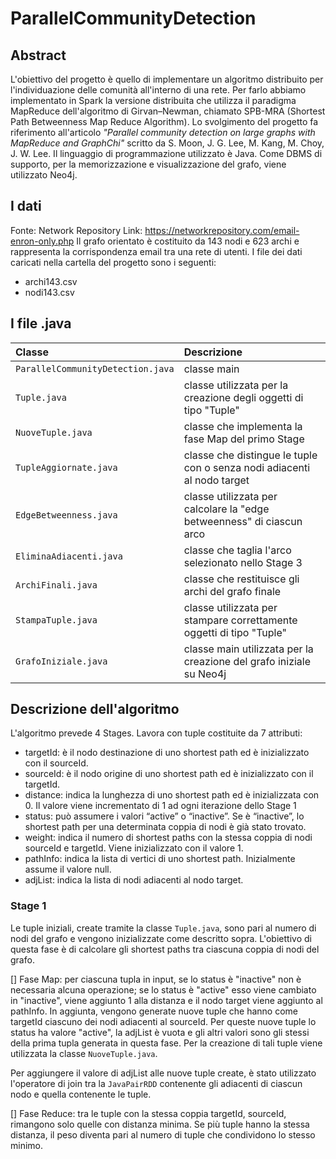 # ParallelCommunityDetection


## Abstract

L'obiettivo del progetto è quello di implementare un algoritmo distribuito per l'individuazione delle comunità all'interno di una rete. 
Per farlo abbiamo implementato in Spark la versione distribuita che utilizza il paradigma MapReduce dell'algoritmo di Girvan–Newman, chiamato SPB-MRA (Shortest Path Betweenness Map Reduce Algorithm). Lo svolgimento del progetto fa riferimento all'articolo *"Parallel community detection on large graphs with MapReduce and GraphChi"* scritto da S. Moon, J. G. Lee, M. Kang, M. Choy, J. W. Lee.
Il linguaggio di programmazione utilizzato è Java. Come DBMS di supporto, per la memorizzazione e visualizzazione del grafo, viene utilizzato Neo4j.


## I dati

Fonte: Network Repository
Link: https://networkrepository.com/email-enron-only.php
Il grafo orientato è costituito da 143 nodi e 623 archi e rappresenta la corrispondenza email tra una rete di utenti.
I file dei dati caricati nella cartella del progetto sono i seguenti:
- archi143.csv
- nodi143.csv


## I file .java

| Classe        | Descrizione           |
|:---------- |:------------- |
| `ParallelCommunityDetection.java` | classe main |
| `Tuple.java` | classe utilizzata per la creazione degli oggetti di tipo "Tuple" |
| `NuoveTuple.java` | classe che implementa la fase Map del primo Stage |
| `TupleAggiornate.java` | classe che distingue le tuple con o senza nodi adiacenti al nodo target |
| `EdgeBetweenness.java` | classe utilizzata per calcolare la "edge betweenness" di ciascun arco |
| `EliminaAdiacenti.java` | classe che taglia l'arco selezionato nello Stage 3 |
| `ArchiFinali.java` | classe che restituisce gli archi del grafo finale |
| `StampaTuple.java` | classe utilizzata per stampare correttamente oggetti di tipo "Tuple" |
| `GrafoIniziale.java` | classe main utilizzata per la creazione del grafo iniziale su Neo4j |


## Descrizione dell'algoritmo

L'algoritmo prevede 4 Stages. 
Lavora con tuple costituite da 7 attributi:
- targetId: è il nodo destinazione di uno shortest path ed è inizializzato con il sourceId.
- sourceId: è il nodo origine di uno shortest path ed è inizializzato con il targetId.
- distance: indica la lunghezza di uno shortest path ed è inizializzata con 0. Il valore viene incrementato di 1 ad ogni iterazione dello Stage 1
- status: può assumere i valori “active” o “inactive”. Se è “inactive”, lo shortest path per una determinata coppia di nodi è già stato trovato.
- weight: indica il numero di shortest paths con la stessa coppia di nodi sourceId e targetId. Viene inizializzato con il valore 1.
- pathInfo: indica la lista di vertici di uno shortest path. Inizialmente assume il valore null.
- adjList: indica la lista di nodi adiacenti al nodo target.


### Stage 1

Le tuple iniziali, create tramite la classe `Tuple.java`, sono pari al numero di nodi del grafo e vengono inizializzate come descritto sopra.
L'obiettivo di questa fase è di calcolare gli shortest paths tra ciascuna coppia di nodi del grafo.

[] Fase Map: per ciascuna tupla in input, se lo status è "inactive" non è necessaria alcuna operazione; se lo status è "active" esso viene cambiato in "inactive", viene aggiunto 1 alla distanza e il nodo target viene aggiunto al pathInfo. 
In aggiunta, vengono generate nuove tuple che hanno come targetId ciascuno dei nodi adiacenti al sourceId. Per queste nuove tuple lo status ha valore "active", la adjList è vuota e gli altri valori sono gli stessi della prima tupla generata in questa fase. Per la creazione di tali tuple viene utilizzata la classe `NuoveTuple.java`.

Per aggiungere il valore di adjList alle nuove tuple create, è stato utilizzato l'operatore di join tra la `JavaPairRDD` contenente gli adiacenti di ciascun nodo e quella contenente le tuple.

[] Fase Reduce: tra le tuple con la stessa coppia targetId, sourceId, rimangono solo quelle con distanza minima. Se più tuple hanno la stessa distanza, il peso diventa pari al numero di tuple che condividono lo stesso minimo.


